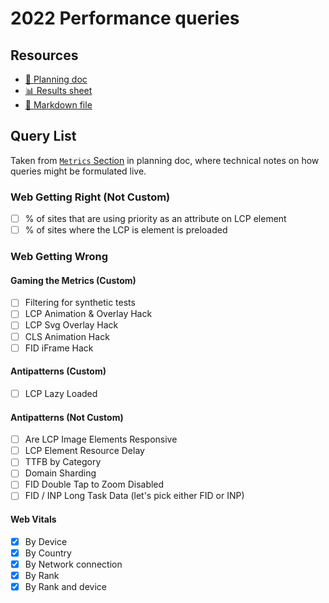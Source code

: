 # 2022 Performance queries

<!--
  This directory contains all of the 2022 Performance chapter queries.

  Each query should have a corresponding `metric_name.sql` file.
  Note that readers are linked to this directory, so try to make the SQL file names descriptive for easy browsing.

  Analysts: if helpful, you can use this README to give additional info about the queries.
-->

## Resources

- [📄 Planning doc][~google-doc]
- [📊 Results sheet][~google-sheets]
- [📝 Markdown file][~chapter-markdown]

[~google-doc]: https://docs.google.com/document/d/1IKV40fllCZTqeu-R6-73ckjQR9S6jiBfVBBfdcpAMkI/edit?usp=sharing
[~google-sheets]: https://docs.google.com/spreadsheets/d/1TPA_4xRTBB2fQZaBPZHVFvD0ikrR-4sNkfJfUEpjibs/edit?usp=sharing
[~chapter-markdown]: https://github.com/HTTPArchive/almanac.httparchive.org/tree/main/src/content/en/2022/performance.md

## Query List

Taken from [`Metrics` Section](https://docs.google.com/document/d/1IKV40fllCZTqeu-R6-73ckjQR9S6jiBfVBBfdcpAMkI/edit#heading=h.zbvh8yhwkp2i) in planning doc, where technical notes on how queries might be formulated live.

### Web Getting Right (Not Custom)
- [ ] % of sites that are using priority as an attribute on LCP element
- [ ] % of sites where the LCP is element is preloaded

### Web Getting Wrong

#### Gaming the Metrics (Custom)
- [ ] Filtering for synthetic tests
- [ ] LCP Animation & Overlay Hack
- [ ] LCP Svg Overlay Hack
- [ ] CLS Animation Hack
- [ ] FID iFrame Hack

#### Antipatterns (Custom)

- [ ] LCP Lazy Loaded

#### Antipatterns (Not Custom)

- [ ] Are LCP Image Elements Responsive
- [ ] LCP Element Resource Delay
- [ ] TTFB by Category
- [ ] Domain Sharding
- [ ] FID Double Tap to Zoom Disabled
- [ ] FID / INP Long Task Data (let's pick either FID or INP)

#### Web Vitals

- [x] By Device
- [x] By Country
- [x] By Network connection
- [x] By Rank
- [x] By Rank and device
